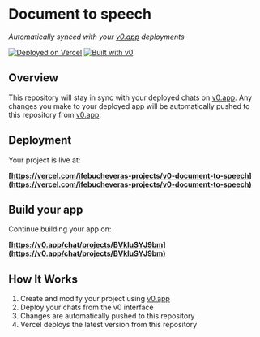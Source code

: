 # Document to speech

*Automatically synced with your [v0.app](https://v0.app) deployments*

[![Deployed on Vercel](https://img.shields.io/badge/Deployed%20on-Vercel-black?style=for-the-badge&logo=vercel)](https://vercel.com/ifebucheveras-projects/v0-document-to-speech)
[![Built with v0](https://img.shields.io/badge/Built%20with-v0.app-black?style=for-the-badge)](https://v0.app/chat/projects/BVkluSYJ9bm)

## Overview

This repository will stay in sync with your deployed chats on [v0.app](https://v0.app).
Any changes you make to your deployed app will be automatically pushed to this repository from [v0.app](https://v0.app).

## Deployment

Your project is live at:

**[https://vercel.com/ifebucheveras-projects/v0-document-to-speech](https://vercel.com/ifebucheveras-projects/v0-document-to-speech)**

## Build your app

Continue building your app on:

**[https://v0.app/chat/projects/BVkluSYJ9bm](https://v0.app/chat/projects/BVkluSYJ9bm)**

## How It Works

1. Create and modify your project using [v0.app](https://v0.app)
2. Deploy your chats from the v0 interface
3. Changes are automatically pushed to this repository
4. Vercel deploys the latest version from this repository